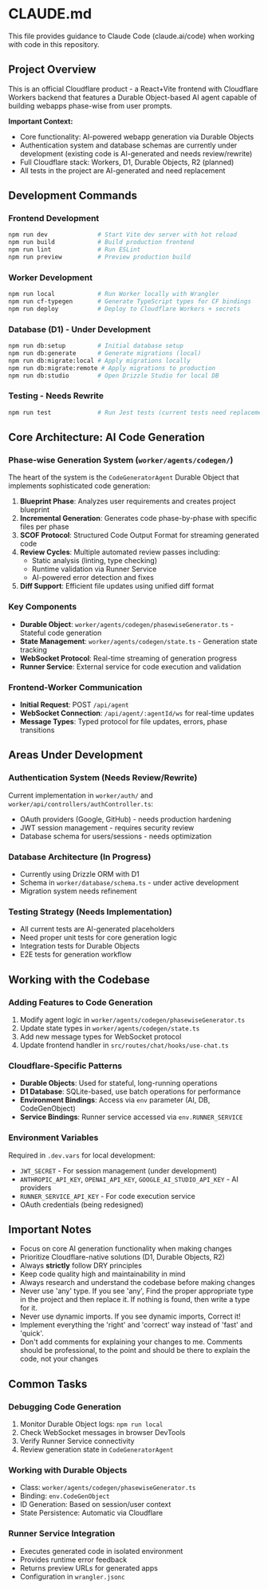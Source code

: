 # CLAUDE.md

This file provides guidance to Claude Code (claude.ai/code) when working with code in this repository.

## Project Overview
This is an official Cloudflare product - a React+Vite frontend with Cloudflare Workers backend that features a Durable Object-based AI agent capable of building webapps phase-wise from user prompts.

**Important Context:**
- Core functionality: AI-powered webapp generation via Durable Objects
- Authentication system and database schemas are currently under development (existing code is AI-generated and needs review/rewrite)
- Full Cloudflare stack: Workers, D1, Durable Objects, R2 (planned)
- All tests in the project are AI-generated and need replacement

## Development Commands

### Frontend Development
```bash
npm run dev              # Start Vite dev server with hot reload
npm run build            # Build production frontend
npm run lint             # Run ESLint
npm run preview          # Preview production build
```

### Worker Development
```bash
npm run local            # Run Worker locally with Wrangler
npm run cf-typegen       # Generate TypeScript types for CF bindings
npm run deploy           # Deploy to Cloudflare Workers + secrets
```

### Database (D1) - Under Development
```bash
npm run db:setup         # Initial database setup
npm run db:generate      # Generate migrations (local)
npm run db:migrate:local # Apply migrations locally
npm run db:migrate:remote # Apply migrations to production
npm run db:studio        # Open Drizzle Studio for local DB
```

### Testing - Needs Rewrite
```bash
npm run test             # Run Jest tests (current tests need replacement)
```

## Core Architecture: AI Code Generation

### Phase-wise Generation System (`worker/agents/codegen/`)
The heart of the system is the `CodeGeneratorAgent` Durable Object that implements sophisticated code generation:

1. **Blueprint Phase**: Analyzes user requirements and creates project blueprint
2. **Incremental Generation**: Generates code phase-by-phase with specific files per phase
3. **SCOF Protocol**: Structured Code Output Format for streaming generated code
4. **Review Cycles**: Multiple automated review passes including:
   - Static analysis (linting, type checking)
   - Runtime validation via Runner Service
   - AI-powered error detection and fixes
5. **Diff Support**: Efficient file updates using unified diff format

### Key Components
- **Durable Object**: `worker/agents/codegen/phasewiseGenerator.ts` - Stateful code generation
- **State Management**: `worker/agents/codegen/state.ts` - Generation state tracking
- **WebSocket Protocol**: Real-time streaming of generation progress
- **Runner Service**: External service for code execution and validation

### Frontend-Worker Communication
- **Initial Request**: POST `/api/agent`
- **WebSocket Connection**: `/api/agent/:agentId/ws` for real-time updates
- **Message Types**: Typed protocol for file updates, errors, phase transitions

## Areas Under Development

### Authentication System (Needs Review/Rewrite)
Current implementation in `worker/auth/` and `worker/api/controllers/authController.ts`:
- OAuth providers (Google, GitHub) - needs production hardening
- JWT session management - requires security review
- Database schema for users/sessions - needs optimization

### Database Architecture (In Progress)
- Currently using Drizzle ORM with D1
- Schema in `worker/database/schema.ts` - under active development
- Migration system needs refinement

### Testing Strategy (Needs Implementation)
- All current tests are AI-generated placeholders
- Need proper unit tests for core generation logic
- Integration tests for Durable Objects
- E2E tests for generation workflow

## Working with the Codebase

### Adding Features to Code Generation
1. Modify agent logic in `worker/agents/codegen/phasewiseGenerator.ts`
2. Update state types in `worker/agents/codegen/state.ts`
3. Add new message types for WebSocket protocol
4. Update frontend handler in `src/routes/chat/hooks/use-chat.ts`

### Cloudflare-Specific Patterns
- **Durable Objects**: Used for stateful, long-running operations
- **D1 Database**: SQLite-based, use batch operations for performance
- **Environment Bindings**: Access via `env` parameter (AI, DB, CodeGenObject)
- **Service Bindings**: Runner service accessed via `env.RUNNER_SERVICE`

### Environment Variables
Required in `.dev.vars` for local development:
- `JWT_SECRET` - For session management (under development)
- `ANTHROPIC_API_KEY`, `OPENAI_API_KEY`, `GOOGLE_AI_STUDIO_API_KEY` - AI providers
- `RUNNER_SERVICE_API_KEY` - For code execution service
- OAuth credentials (being redesigned)

## Important Notes
- Focus on core AI generation functionality when making changes
- Prioritize Cloudflare-native solutions (D1, Durable Objects, R2)
- Always **strictly** follow DRY principles
- Keep code quality high and maintainability in mind
- Always research and understand the codebase before making changes
- Never use 'any' type. If you see 'any', Find the proper appropriate type in the project and then replace it. If nothing is found, then write a type for it. 
- Never use dynamic imports. If you see dynamic imports, Correct it!
- Implement everything the 'right' and 'correct' way instead of 'fast' and 'quick'.
- Don't add comments for explaining your changes to me. Comments should be professional, to the point and should be there to explain the code, not your changes

## Common Tasks

### Debugging Code Generation
1. Monitor Durable Object logs: `npm run local`
2. Check WebSocket messages in browser DevTools
3. Verify Runner Service connectivity
4. Review generation state in `CodeGeneratorAgent`

### Working with Durable Objects
- Class: `worker/agents/codegen/phasewiseGenerator.ts`
- Binding: `env.CodeGenObject`
- ID Generation: Based on session/user context
- State Persistence: Automatic via Cloudflare

### Runner Service Integration
- Executes generated code in isolated environment
- Provides runtime error feedback
- Returns preview URLs for generated apps
- Configuration in `wrangler.jsonc`
